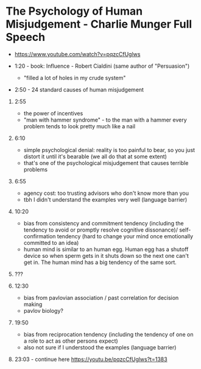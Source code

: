 # The Psychology of Human Misjudgement - Charlie Munger Full Speech

- https://www.youtube.com/watch?v=pqzcCfUglws

- 1:20 - book: Influence - Robert Cialdini (same author of "Persuasion")
    - "filled a lot of holes in my crude system"

- 2:50 - 24 standard causes of human misjudgement

1. 2:55
    - the power of incentives
    - "man with hammer syndrome" - to the man with a hammer every problem tends to look pretty much like a nail

2. 6:10
    - simple psychological denial: reality is too painful to bear, so you just distort it until it's bearable (we all do that at some extent)
    - that's one of the psychological misjudgement that causes terrible problems

3. 6:55
    - agency cost: too trusting advisors who don't know more than you
    - tbh I didn't understand the examples very well (language barrier)

4. 10:20
    - bias from consistency and commitment tendency (including the tendency to avoid or promptly resolve cognitive dissonance)/ self-confirmation tendency (hard to change your mind once emotionally committed to an idea)
    - human mind is similar to an human egg. Human egg has a shutoff device so when sperm gets in it shuts down so the next one can't get in. The human mind has a big tendency of the same sort.

5. ???

6. 12:30
    - bias from pavlovian association / past correlation for decision making
    - pavlov biology?

7. 19:50
    - bias from reciprocation tendency (including the tendency of one on a role to act as other persons expect)
    - also not sure if I understood the examples (language barrier)

8. 23:03 - continue here <https://youtu.be/pqzcCfUglws?t=1383>


